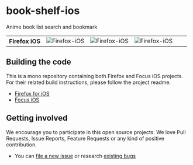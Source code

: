 # book-shelf-ios
Anime book list search and bookmark

<table>
  <tr>
    <th style="border: none;"><strong>Firefox iOS</strong></th>
    <td style="border: none;"><img src="https://img.shields.io/badge/Xcode-16.2-blue?logo=Xcode&logoColor=white" alt="Firefox-iOS"></td>
    <td style="border: none;"><img src="https://img.shields.io/badge/Swift-5.6-red?logo=Swift&logoColor=white" alt="Firefox-iOS"></td>
    <td style="border: none;"><img src="https://img.shields.io/badge/iOS-15.0+-green?logo=apple&logoColor=white" alt="Firefox-iOS"></td>
    <th rowspan="2" style="border: none;">
        <a href="https://codebeat.co/projects/github-com-mozilla-firefox-ios">
            <img src="https://codebeat.co/badges/67e58b6d-bc89-4f22-ba8f-7668a9c15c5a" alt="">
        </a>
    </th>
    <th rowspan="2" style="border: none;">
        <a href="https://codecov.io/gh/mozilla-mobile/firefox-ios/branch/main">
            <img src="https://codecov.io/gh/mozilla-mobile/firefox-ios/branch/main/graph/badge.svg" alt="">
        </a>
    </th>
  </tr>
</table>

## Building the code
This is a mono repository containing both Firefox and Focus iOS projects. For their related build instructions, please follow the project readme.
- [Firefox for iOS](https://github.com/mozilla-mobile/firefox-ios/blob/main/firefox-ios/README.md)
- [Focus iOS](https://github.com/mozilla-mobile/firefox-ios/blob/main/focus-ios/README.md)

## Getting involved

We encourage you to participate in this open source projects. We love Pull Requests, Issue Reports, Feature Requests or any kind of positive contribution. 

- You can [file a new issue](https://github.com/mozilla-mobile/firefox-ios/issues/new/choose) or research [existing bugs](https://github.com/mozilla-mobile/firefox-ios/issues)
